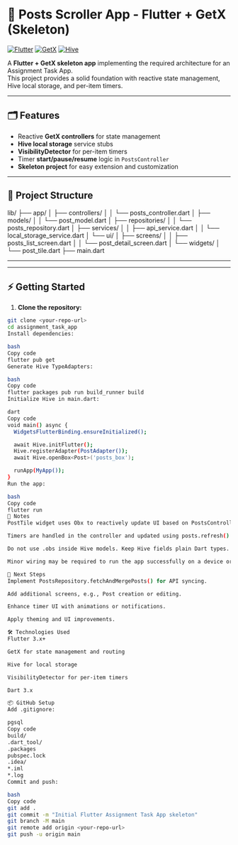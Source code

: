 # 📌 Posts Scroller App - Flutter + GetX (Skeleton)

[![Flutter](https://img.shields.io/badge/Flutter-3.x-blue)](https://flutter.dev/)
[![GetX](https://img.shields.io/badge/GetX-State%20Management-orange)](https://pub.dev/packages/get)
[![Hive](https://img.shields.io/badge/Hive-Local%20Storage-yellowgreen)](https://pub.dev/packages/hive)

A **Flutter + GetX skeleton app** implementing the required architecture for an Assignment Task App.  
This project provides a solid foundation with reactive state management, Hive local storage, and per-item timers.

---

## 🗂 Features

- Reactive **GetX controllers** for state management
- **Hive local storage** service stubs
- **VisibilityDetector** for per-item timers
- Timer **start/pause/resume** logic in `PostsController`
- **Skeleton project** for easy extension and customization

---

## 📁 Project Structure

lib/
├── app/
│ ├── controllers/
│ │ └── posts_controller.dart
│ ├── models/
│ │ └── post_model.dart
│ ├── repositories/
│ │ └── posts_repository.dart
│ ├── services/
│ │ ├── api_service.dart
│ │ └── local_storage_service.dart
│ └── ui/
│ ├── screens/
│ │ ├── posts_list_screen.dart
│ │ └── post_detail_screen.dart
│ └── widgets/
│ └── post_tile.dart
├── main.dart

---

---

## ⚡ Getting Started

1. **Clone the repository:**

```bash
git clone <your-repo-url>
cd assignment_task_app
Install dependencies:

bash
Copy code
flutter pub get
Generate Hive TypeAdapters:

bash
Copy code
flutter packages pub run build_runner build
Initialize Hive in main.dart:

dart
Copy code
void main() async {
  WidgetsFlutterBinding.ensureInitialized();

  await Hive.initFlutter();
  Hive.registerAdapter(PostAdapter());
  await Hive.openBox<Post>('posts_box');

  runApp(MyApp());
}
Run the app:

bash
Copy code
flutter run
📝 Notes
PostTile widget uses Obx to reactively update UI based on PostsController.posts.

Timers are handled in the controller and updated using posts.refresh().

Do not use .obs inside Hive models. Keep Hive fields plain Dart types.

Minor wiring may be required to run the app successfully on a device or emulator.

🚀 Next Steps
Implement PostsRepository.fetchAndMergePosts() for API syncing.

Add additional screens, e.g., Post creation or editing.

Enhance timer UI with animations or notifications.

Apply theming and UI improvements.

🛠 Technologies Used
Flutter 3.x+

GetX for state management and routing

Hive for local storage

VisibilityDetector for per-item timers

Dart 3.x

📦 GitHub Setup
Add .gitignore:

pgsql
Copy code
build/
.dart_tool/
.packages
pubspec.lock
.idea/
*.iml
*.log
Commit and push:

bash
Copy code
git add .
git commit -m "Initial Flutter Assignment Task App skeleton"
git branch -M main
git remote add origin <your-repo-url>
git push -u origin main
